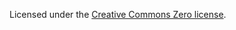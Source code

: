 Licensed under the [Creative Commons Zero license](https://creativecommons.org/publicdomain/zero/1.0/).
